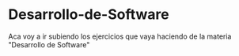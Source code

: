 # Desarrollo-de-Software
Aca voy a ir subiendo los ejercicios que vaya haciendo de la materia "Desarrollo de Software"